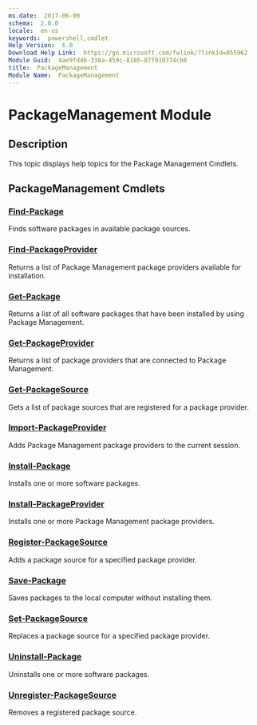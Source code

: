 ```yaml
---
ms.date:  2017-06-09
schema:  2.0.0
locale:  en-us
keywords:  powershell,cmdlet
Help Version:  6.0
Download Help Link:  https://go.microsoft.com/fwlink/?linkid=855962
Module Guid:  4ae9fd46-338a-459c-8186-07f910774cb8
title:  PackageManagement
Module Name:  PackageManagement
---
```


# PackageManagement Module
## Description
This topic displays help topics for the Package Management Cmdlets.

## PackageManagement Cmdlets
### [Find-Package](Find-Package.md)
Finds software packages in available package sources.


### [Find-PackageProvider](Find-PackageProvider.md)
Returns a list of Package Management package providers available for installation.


### [Get-Package](Get-Package.md)
Returns a list of all software packages that have been installed by using Package Management.


### [Get-PackageProvider](Get-PackageProvider.md)
Returns a list of package providers that are connected to Package Management.


### [Get-PackageSource](Get-PackageSource.md)
Gets a list of package sources that are registered for a package provider.


### [Import-PackageProvider](Import-PackageProvider.md)
Adds Package Management package providers to the current session.


### [Install-Package](Install-Package.md)
Installs one or more software packages.


### [Install-PackageProvider](Install-PackageProvider.md)
Installs one or more Package Management package providers.


### [Register-PackageSource](Register-PackageSource.md)
Adds a package source for a specified package provider.


### [Save-Package](Save-Package.md)
Saves packages to the local computer without installing them.


### [Set-PackageSource](Set-PackageSource.md)
Replaces a package source for a specified package provider.


### [Uninstall-Package](Uninstall-Package.md)
Uninstalls one or more software packages.


### [Unregister-PackageSource](Unregister-PackageSource.md)
Removes a registered package source.
